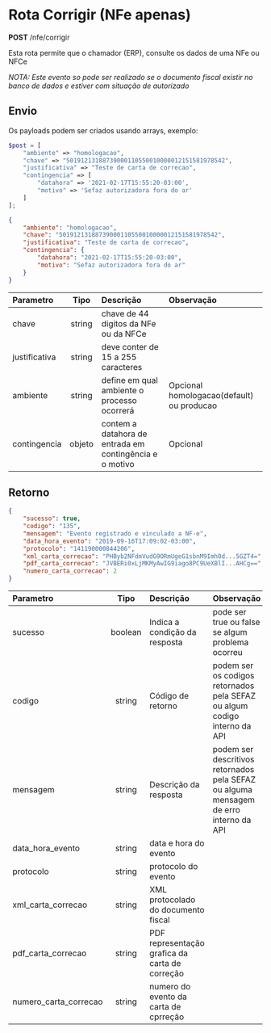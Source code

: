 # Rota Corrigir (NFe apenas)

**POST** /nfe/corrigir

Esta rota permite que o chamador (ERP), consulte os dados de uma NFe ou NFCe

*NOTA: Este evento so pode ser realizado se o documento fiscal existir no banco de dados e estiver com situação de autorizado*


## Envio

Os payloads podem ser criados usando arrays, exemplo:

```php
$post = [
    "ambiente" => "homologacao",
    "chave" => "50191213188739000110550010000012151581978542",
    "justificativa" => "Teste de carta de correcao",
    "contingencia" => [
        "datahora" => '2021-02-17T15:55:20-03:00',
        "motivo" => 'Sefaz autorizadora fora do ar'
    ]
];
```


```json
{
    "ambiente": "homologacao",
    "chave": "50191213188739000110550010000012151581978542",
    "justificativa": "Teste de carta de correcao",
    "contingencia": {
        "datahora": "2021-02-17T15:55:20-03:00",
        "motivo": "Sefaz autorizadora fora do ar"
    }
}
```

|Parametro|Tipo|Descrição|Observação|
|:---|:---:|:---|:---|
|chave|string|chave de 44 digitos da NFe ou da NFCe|
|justificativa|string|deve conter de 15 a 255 caracteres|
|ambiente|string|define em qual ambiente o processo ocorrerá|Opcional homologacao(default) ou producao|
|contingencia|objeto|contem a datahora de entrada em contingência e o motivo|Opcional|


## Retorno

```json
{
    "sucesso": true,
    "codigo": "135",
    "mensagem": "Evento registrado e vinculado a NF-e",
    "data_hora_evento": "2019-09-16T17:09:02-03:00",
    "protocolo": "141190000844206",
    "xml_carta_correcao": "PHByb2NFdmVudG9ORmUgeG1sbnM9Imh0d...5GZT4=",
    "pdf_carta_correcao": "JVBERi0xLjMKMyAwIG9iago8PC9UeXBlI...AHCg==",
    "numero_carta_correcao": 2
}
```

|Parametro|Tipo|Descrição|Observação|
|:---|:---:|:---|:---|
|sucesso|boolean|Indica a condição da resposta|pode ser true ou false se algum problema ocorreu|
|codigo|string|Código de retorno|podem ser os codigos retornados pela SEFAZ ou algum codigo interno da API|
|mensagem|string|Descrição da resposta|podem ser descritivos retornados pela SEFAZ ou alguma mensagem de erro interno da API|
|data_hora_evento|string|data e hora do evento||
|protocolo|string|protocolo do evento||
|xml_carta_correcao|string|XML protocolado do documento fiscal||
|pdf_carta_correcao|string|PDF representação grafica da carta de correção||
|numero_carta_correcao|string|numero do evento da carta de cprreção||